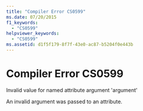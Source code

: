 ```yaml
---
title: "Compiler Error CS0599"
ms.date: 07/20/2015
f1_keywords: 
  - "CS0599"
helpviewer_keywords: 
  - "CS0599"
ms.assetid: d1f5f179-8f7f-43e0-ac87-b5204f0e443b
---
```

# Compiler Error CS0599
Invalid value for named attribute argument 'argument'  
  
 An invalid argument was passed to an attribute.
